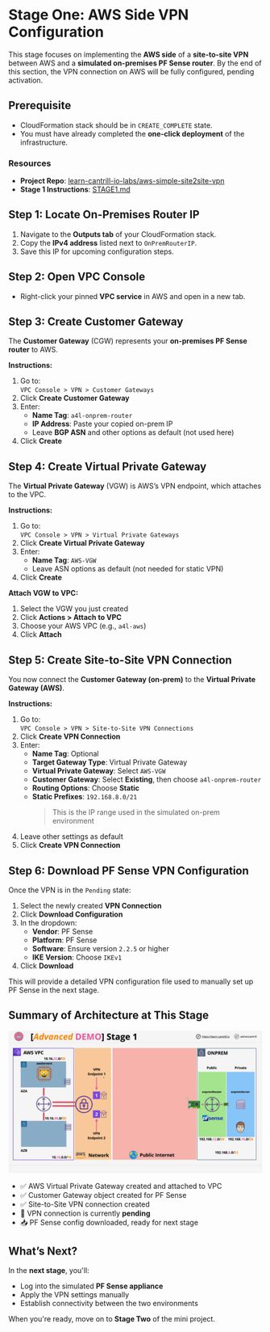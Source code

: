 # Stage One: AWS Side VPN Configuration

This stage focuses on implementing the **AWS side** of a **site-to-site VPN** between AWS and a **simulated on-premises PF Sense router**. By the end of this section, the VPN connection on AWS will be fully configured, pending activation.

## Prerequisite

- CloudFormation stack should be in `CREATE_COMPLETE` state.
- You must have already completed the **one-click deployment** of the infrastructure.

### Resources

- **Project Repo**: [learn-cantrill-io-labs/aws-simple-site2site-vpn](https://github.com/acantril/learn-cantrill-io-labs/tree/master/aws-simple-site2site-vpn)
- **Stage 1 Instructions**: [STAGE1.md](https://github.com/acantril/learn-cantrill-io-labs/blob/master/aws-simple-site2site-vpn/02_LABINSTRUCTIONS/STAGE1.md)

## Step 1: Locate On-Premises Router IP

1. Navigate to the **Outputs tab** of your CloudFormation stack.
2. Copy the **IPv4 address** listed next to `OnPremRouterIP`.
3. Save this IP for upcoming configuration steps.

## Step 2: Open VPC Console

- Right-click your pinned **VPC service** in AWS and open in a new tab.

## Step 3: Create Customer Gateway

The **Customer Gateway** (CGW) represents your **on-premises PF Sense router** to AWS.

**Instructions:**

1. Go to:  
   `VPC Console > VPN > Customer Gateways`
2. Click **Create Customer Gateway**
3. Enter:
   - **Name Tag**: `a4l-onprem-router`
   - **IP Address**: Paste your copied on-prem IP
   - Leave **BGP ASN** and other options as default (not used here)
4. Click **Create**

## Step 4: Create Virtual Private Gateway

The **Virtual Private Gateway** (VGW) is AWS’s VPN endpoint, which attaches to the VPC.

**Instructions:**

1. Go to:  
   `VPC Console > VPN > Virtual Private Gateways`
2. Click **Create Virtual Private Gateway**
3. Enter:
   - **Name Tag**: `AWS-VGW`
   - Leave ASN options as default (not needed for static VPN)
4. Click **Create**

**Attach VGW to VPC:**

1. Select the VGW you just created
2. Click **Actions > Attach to VPC**
3. Choose your AWS VPC (e.g., `a4l-aws`)
4. Click **Attach**

## Step 5: Create Site-to-Site VPN Connection

You now connect the **Customer Gateway (on-prem)** to the **Virtual Private Gateway (AWS)**.

**Instructions:**

1. Go to:  
   `VPC Console > VPN > Site-to-Site VPN Connections`
2. Click **Create VPN Connection**
3. Enter:
   - **Name Tag**: Optional
   - **Target Gateway Type**: Virtual Private Gateway
   - **Virtual Private Gateway**: Select `AWS-VGW`
   - **Customer Gateway**: Select **Existing**, then choose `a4l-onprem-router`
   - **Routing Options**: Choose **Static**
   - **Static Prefixes**: `192.168.8.0/21`
     > This is the IP range used in the simulated on-prem environment
4. Leave other settings as default
5. Click **Create VPN Connection**

## Step 6: Download PF Sense VPN Configuration

Once the VPN is in the `Pending` state:

1. Select the newly created **VPN Connection**
2. Click **Download Configuration**
3. In the dropdown:
   - **Vendor**: PF Sense
   - **Platform**: PF Sense
   - **Software**: Ensure version `2.2.5` or higher
   - **IKE Version**: Choose `IKEv1`
4. Click **Download**

This will provide a detailed VPN configuration file used to manually set up PF Sense in the next stage.

## Summary of Architecture at This Stage

![alt text](image-9.png)

- ✅ AWS Virtual Private Gateway created and attached to VPC
- ✅ Customer Gateway object created for PF Sense
- ✅ Site-to-Site VPN connection created
- 🔄 VPN connection is currently **pending**
- 📥 PF Sense config downloaded, ready for next stage

## What’s Next?

In the **next stage**, you'll:

- Log into the simulated **PF Sense appliance**
- Apply the VPN settings manually
- Establish connectivity between the two environments

When you're ready, move on to **Stage Two** of the mini project.
